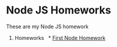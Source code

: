 # Node JS Homeworks

These are my Node JS homework

1. Homeworks
  * [First Node Homework](https://github.com/MarioGurmesevski/Node-JS-homeworks/tree/main/Node%20first%20homework)
